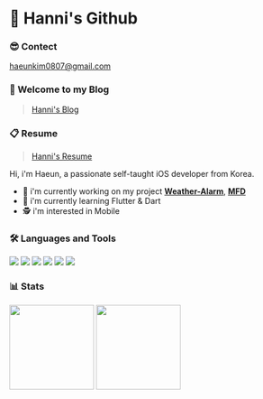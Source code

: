 # 🙇 Hanni's Github

### 😎 Contect
haeunkim0807@gmail.com

### 🙌 Welcome to my Blog
> [Hanni's Blog](https://velog.io/@hanni66)

### 📋 Resume
> [Hanni's Resume](https://seed-earthquake-e17.notion.site/Haeun-s-Resume-a25546ebfee64cd09fd35f49d33f16b5)

Hi, i'm Haeun, a passionate self-taught iOS developer from Korea.
- 🔭 i'm currently working on my project [<b>Weather-Alarm</b>](https://github.com/Weather-Alarm), [<b>MFD</b>](https://github.com/MFD-Magazine-For-Developers)
- 🌱 i'm currently learning Flutter & Dart
- 🕵️ i'm interested in Mobile

<!-- ### 👨🏻‍💻 Jobs
> [Hada](https://www.hadainfo.com/) (2021.05 ~ ing)
 -->

### 🛠 Languages and Tools
<img src="https://img.shields.io/badge/Swift-FA7343?logo=Swift&logoColor=white"/> <img src="https://img.shields.io/badge/Xcode-147EFB?logo=Xcode&logoColor=white"/> <img src="https://img.shields.io/badge/UIkit-2396F3?logo=UIkit&logoColor=white"/> <img src="https://img.shields.io/badge/Java-007396?logo=Java&logoColor=white"/>
<img src="https://img.shields.io/badge/Python-3776AB?logo=Java&logoColor=white"/> <img src="https://img.shields.io/badge/Flutter-02569B?logo=Flutter&logoColor=white"/>

<!-- ### 👨‍👩‍👧‍👦 Contributed to 코드 도와준 것 
> <img src="https://swift.org/assets/images/swift.svg" width="40" height="13"/> [The Swift Language Guide(한국어)](https://github.com/Jusung/the-swift-programming-language-kr) -->

### 📊 Stats
<div>

<img height="150" src="https://github-readme-stats.vercel.app/api?username=hanni66&show_icons=true&theme=tokyonight">
<img height="150" src="http://mazassumnida.wtf/api/v2/generate_badge?boj=haeunkim0807">
</div>

<!-- <img width="380" src="http://github-readme-streak-stats.herokuapp.com?user=hanni66&theme=tokyonight&date_format=%5BY%20%5DM%20j"> -->
<!-- ![Solved.ac 프로필](http://mazassumnida.wtf/api/v2/generate_badge?boj=haeunkim0807) -->
